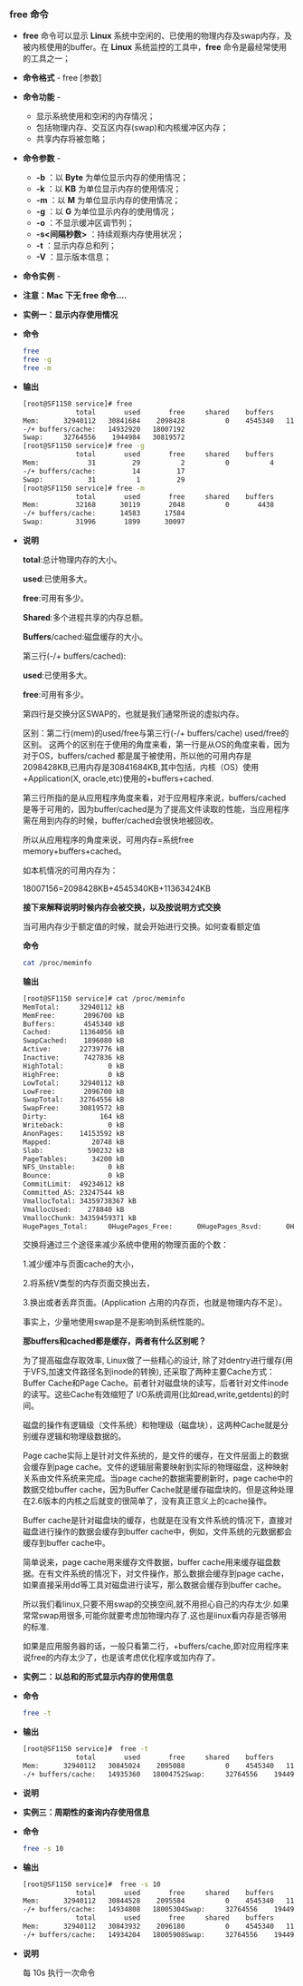 ### free 命令

- **free** 命令可以显示 **Linux** 系统中空闲的、已使用的物理内存及swap内存，及被内核使用的buffer。在 **Linux** 系统监控的工具中，**free** 命令是最经常使用的工具之一；

- **命令格式** - free [参数]

- **命令功能** - 

  - 显示系统使用和空闲的内存情况；
  - 包括物理内存、交互区内存(swap)和内核缓冲区内存；
  - 共享内存将被忽略；

- **命令参数** - 

  - **-b** ：以 **Byte** 为单位显示内存的使用情况；
  - **-k** ：以 **KB** 为单位显示内存的使用情况；
  - **-m** ：以 **M** 为单位显示内存的使用情况；
  - **-g** ：以 **G** 为单位显示内存的使用情况；
  - **-o** ：不显示缓冲区调节列；
  - **-s\<间隔秒数\>** ：持续观察内存使用状况；
  - **-t** ：显示内存总和列；
  - **-V** ：显示版本信息；

- **命令实例** - 

- **注意：Mac 下无 free 命令....**

- **实例一：显示内存使用情况**

- **命令**

  ```bash
  free
  free -g
  free -m
  ```

- **输出**

  ```bash
  [root@SF1150 service]# free
               total       used       free     shared    buffers     cached
  Mem:      32940112   30841684    2098428          0    4545340   11363424
  -/+ buffers/cache:   14932920   18007192
  Swap:     32764556    1944984   30819572
  [root@SF1150 service]# free -g
               total       used       free     shared    buffers     cached
  Mem:            31         29          2          0          4         10
  -/+ buffers/cache:         14         17
  Swap:           31          1         29
  [root@SF1150 service]# free -m
               total       used       free     shared    buffers     cached
  Mem:         32168      30119       2048          0       4438      11097
  -/+ buffers/cache:      14583      17584
  Swap:        31996       1899      30097
  ```

- **说明**

  **total**:总计物理内存的大小。

  **used**:已使用多大。

  **free**:可用有多少。

  **Shared**:多个进程共享的内存总额。

  **Buffers**/cached:磁盘缓存的大小。

  第三行(-/+ buffers/cached):

  **used**:已使用多大。

  **free**:可用有多少。

  第四行是交换分区SWAP的，也就是我们通常所说的虚拟内存。

  区别：第二行(mem)的used/free与第三行(-/+ buffers/cache) used/free的区别。 这两个的区别在于使用的角度来看，第一行是从OS的角度来看，因为对于OS，buffers/cached 都是属于被使用，所以他的可用内存是2098428KB,已用内存是30841684KB,其中包括，内核（OS）使用+Application(X, oracle,etc)使用的+buffers+cached.

  第三行所指的是从应用程序角度来看，对于应用程序来说，buffers/cached 是等于可用的，因为buffer/cached是为了提高文件读取的性能，当应用程序需在用到内存的时候，buffer/cached会很快地被回收。

  所以从应用程序的角度来说，可用内存=系统free memory+buffers+cached。

  如本机情况的可用内存为：

  18007156=2098428KB+4545340KB+11363424KB

  **接下来解释说明时候内存会被交换，以及按说明方式交换**

  当可用内存少于额定值的时候，就会开始进行交换。如何查看额定值

  **命令**

  ```bash
  cat /proc/meminfo
  ```

  **输出**

  ```bash
  [root@SF1150 service]# cat /proc/meminfo
  MemTotal:     32940112 kB
  MemFree:       2096700 kB
  Buffers:       4545340 kB
  Cached:       11364056 kB
  SwapCached:    1896080 kB
  Active:       22739776 kB
  Inactive:      7427836 kB
  HighTotal:           0 kB
  HighFree:            0 kB
  LowTotal:     32940112 kB
  LowFree:       2096700 kB
  SwapTotal:    32764556 kB
  SwapFree:     30819572 kB
  Dirty:             164 kB
  Writeback:           0 kB
  AnonPages:    14153592 kB
  Mapped:          20748 kB
  Slab:           590232 kB
  PageTables:      34200 kB
  NFS_Unstable:        0 kB
  Bounce:              0 kB
  CommitLimit:  49234612 kB
  Committed_AS: 23247544 kB
  VmallocTotal: 34359738367 kB
  VmallocUsed:    278840 kB
  VmallocChunk: 34359459371 kB
  HugePages_Total:     0HugePages_Free:      0HugePages_Rsvd:      0Hugepagesize:     2048 kB
  ```

  交换将通过三个途径来减少系统中使用的物理页面的个数：　 

  1.减少缓冲与页面cache的大小， 

  2.将系统V类型的内存页面交换出去，　 

  3.换出或者丢弃页面。(Application 占用的内存页，也就是物理内存不足）。 

  事实上，少量地使用swap是不是影响到系统性能的。

  **那buffers和cached都是缓存，两者有什么区别呢？**

  为了提高磁盘存取效率, Linux做了一些精心的设计, 除了对dentry进行缓存(用于VFS,加速文件路径名到inode的转换), 还采取了两种主要Cache方式：Buffer Cache和Page Cache。前者针对磁盘块的读写，后者针对文件inode的读写。这些Cache有效缩短了 I/O系统调用(比如read,write,getdents)的时间。

  磁盘的操作有逻辑级（文件系统）和物理级（磁盘块），这两种Cache就是分别缓存逻辑和物理级数据的。

  Page cache实际上是针对文件系统的，是文件的缓存，在文件层面上的数据会缓存到page cache。文件的逻辑层需要映射到实际的物理磁盘，这种映射关系由文件系统来完成。当page cache的数据需要刷新时，page cache中的数据交给buffer cache，因为Buffer Cache就是缓存磁盘块的。但是这种处理在2.6版本的内核之后就变的很简单了，没有真正意义上的cache操作。

  Buffer cache是针对磁盘块的缓存，也就是在没有文件系统的情况下，直接对磁盘进行操作的数据会缓存到buffer cache中，例如，文件系统的元数据都会缓存到buffer cache中。

  简单说来，page cache用来缓存文件数据，buffer cache用来缓存磁盘数据。在有文件系统的情况下，对文件操作，那么数据会缓存到page cache，如果直接采用dd等工具对磁盘进行读写，那么数据会缓存到buffer cache。

  所以我们看linux,只要不用swap的交换空间,就不用担心自己的内存太少.如果常常swap用很多,可能你就要考虑加物理内存了.这也是linux看内存是否够用的标准.

  如果是应用服务器的话，一般只看第二行，+buffers/cache,即对应用程序来说free的内存太少了，也是该考虑优化程序或加内存了。

- **实例二：以总和的形式显示内存的使用信息**

- **命令**

  ```bash
  free -t
  ```

- **输出**

  ```bash
  [root@SF1150 service]#  free -t 
               total       used       free     shared    buffers     cached
  Mem:      32940112   30845024    2095088          0    4545340   11364324
  -/+ buffers/cache:   14935360   18004752Swap:     32764556    1944984   30819572Total:    65704668   32790008   32914660[root@SF1150 service]#
  ```

- **说明**

- **实例三：周期性的查询内存使用信息**

- **命令**

  ```bash
  free -s 10
  ```

- **输出**

  ```bash
  [root@SF1150 service]#  free -s 10
               total       used       free     shared    buffers     cached
  Mem:      32940112   30844528    2095584          0    4545340   11364380
  -/+ buffers/cache:   14934808   18005304Swap:     32764556    1944984   30819572
               total       used       free     shared    buffers     cached
  Mem:      32940112   30843932    2096180          0    4545340   11364388
  -/+ buffers/cache:   14934204   18005908Swap:     32764556    1944984   30819572
  ```

- **说明**

  每 10s 执行一次命令 